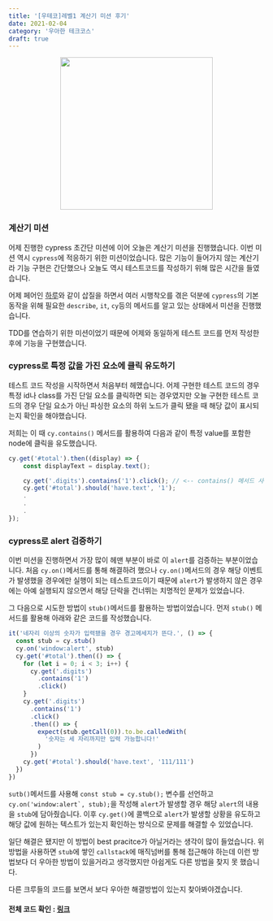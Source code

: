 ```yaml
---
title: '[우테코]레벨1 계산기 미션 후기'
date: 2021-02-04
category: '우아한 테크코스'
draft: true
---
```


<div markdown="1">
<p align="middle">
  <img width="300" src="https://techcourse-storage.s3.ap-northeast-2.amazonaws.com/805329299a1a43c4850c410a545caf24">
</p>
</div>

### 계산기 미션

어제 진행한 cypress 초간단 미션에 이어 오늘은 계산기 미션을 진행했습니다. 이번 미션 역시 `cypress`에 적응하기 위한 미션이었습니다. 많은 기능이 들어가지 않는 계산기라 기능 구현은 간단했으나 오늘도 역시 테스트코드를 작성하기 위해 많은 시간을 들였습니다.

어제 페어인 [하루](https://github.com/365kim)와 같이 삽질을 하면서 여러 시행착오를 겪은 덕분에 `cypress`의 기본 동작을 위해 필요한 `describe`, `it`, `cy`등의 메서드를 알고 있는 상태에서 미션을 진행했습니다.

TDD를 연습하기 위한 미션이었기 때문에 어제와 동일하게 테스트 코드를 먼저 작성한 후에 기능을 구현했습니다.

### cypress로 특정 값을 가진 요소에 클릭 유도하기

테스트 코드 작성을 시작하면서 처음부터 헤맸습니다. 어제 구현한 테스트 코드의 경우 특정 id나 class를 가진 단일 요소를 클릭하면 되는 경우였지만 오늘 구현한 테스트 코드의 경우 단일 요소가 아닌 파싱한 요소의 하위 노드가 클릭 됐을 때 해당 값이 표시되는지 확인을 해야했습니다.

저희는 이 때 `cy.contains()` 메서드를 활용하여 다음과 같이 특정 value를 포함한 node에 클릭을 유도했습니다.

```js
cy.get('#total').then((display) => {
    const displayText = display.text();

    cy.get('.digits').contains('1').click(); // <-- contains() 메서드 사용
    cy.get('#total').should('have.text', '1');
    .
    .
    .
});
```

### cypress로 alert 검증하기

이번 미션을 진행하면서 가장 많이 헤맨 부분이 바로 이 `alert`를 검증하는 부분이었습니다. 처음 `cy.on()`메서드를 통해 해결하려 했으나 `cy.on()`메서드의 경우 해당 이벤트가 발생했을 경우에만 실행이 되는 테스트코드이기 때문에 `alert`가 발생하지 않은 경우에는 아예 실행되지 않으면서 해당 단락을 건너뛰는 치명적인 문제가 있었습니다.

그 다음으로 시도한 방법이 `stub()`메서드를 활용하는 방법이었습니다. 먼저 `stub()` 메서드를 활용해 아래와 같은 코드를 작성했습니다.

```js
it('네자리 이상의 숫자가 입력됐을 경우 경고메세지가 뜬다.', () => {
  const stub = cy.stub()
  cy.on('window:alert', stub)
  cy.get('#total').then(() => {
    for (let i = 0; i < 3; i++) {
      cy.get('.digits')
        .contains('1')
        .click()
    }
    cy.get('.digits')
      .contains('1')
      .click()
      .then(() => {
        expect(stub.getCall(0)).to.be.calledWith(
          '숫자는 세 자리까지만 입력 가능합니다!'
        )
      })
    cy.get('#total').should('have.text', '111/111')
  })
})
```

`sutb()`메서드를 사용해 `const stub = cy.stub();` 변수를 선언하고 `` cy.on('window:alert`, stub); ``을 작성해 `alert`가 발생할 경우 해당 `alert`의 내용을 `stub`에 담아줬습니다. 이후 `cy.get()`에 콜백으로 `alert`가 발생할 상황을 유도하고 해당 값에 원하는 텍스트가 있는지 확인하는 방식으로 문제를 해결할 수 있었습니다.

일단 해결은 됐지만 이 방법이 best pracitce가 아닐거라는 생각이 많이 들었습니다. 위 방법을 사용하면 `stub`에 쌓인 `callstack`에 매직넘버를 통해 접근해야 하는데 이런 방법보다 더 우아한 방법이 있을거라고 생각했지만 아쉽게도 다른 방법을 찾지 못 했습니다.

다른 크루들의 코드를 보면서 보다 우아한 해결방법이 있는지 찾아봐야겠습니다.

#### 전체 코드 확인 : [링크](https://github.com/YUJO42/javascript-calculator/tree/yujo)
